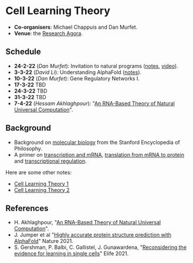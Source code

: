 # Cell Learning Theory

* **Co-organisers**: Michael Chappuis and Dan Murfet.
* **Venue**: the [Research Agora](https://www.roblox.com/games/8164954581/Research-Agora).

## Schedule

* **24-2-22** (*Dan Murfet*): Invitation to natural programs ([notes](http://www.therisingsea.org/notes/metauni/clt2.pdf), [video](https://youtu.be/Wes6ROQuJoY)).
* **3-3-22** (*David Li*): Understanding AlphaFold ([notes](http://therisingsea.org/notes/metauni/notes-li-alphafold.pdf)).
* **10-3-22** (*Dan Murfet*): Gene Regulatory Networks I.
* **17-3-22** TBD
* **24-3-22** TBD
* **31-3-22** TBD
* **7-4-22** (*Hessam Akhlaghpour*): "[An RNA-Based Theory of Natural Universal Computation](https://arxiv.org/abs/2008.08814)".

## Background

* Background on [molecular biology](https://plato.stanford.edu/entries/molecular-biology/) from the Stanford Encyclopedia of Philosophy.
* A primer on [transcription and mRNA](https://www.youtube.com/watch?v=JQIwwJqF5D0), [translation from mRNA to protein](https://www.youtube.com/watch?v=ocAAkB32Hqs) and [transcriptional regulation](https://www.youtube.com/watch?v=ypH-hDKpCY0).

Here are some other notes:

* [Cell Learning Theory 1](http://www.therisingsea.org/notes/metauni/clt1.pdf)
* [Cell Learning Theory 2](http://www.therisingsea.org/notes/metauni/clt2.pdf)

## References

* H. Akhlaghpour, "[An RNA-Based Theory of Natural Universal Computation](https://arxiv.org/abs/2008.08814)".
* J. Jumper et al "[Highly accurate protein structure prediction with AlphaFold](https://www.nature.com/articles/s41586-021-03819-2)" Nature 2021.
* S. Gershman, P. Balbi, C. Gallistel, J. Gunawardena, "[Reconsidering the evidence for learning in single cells](https://elifesciences.org/articles/61907)" Elife 2021.
